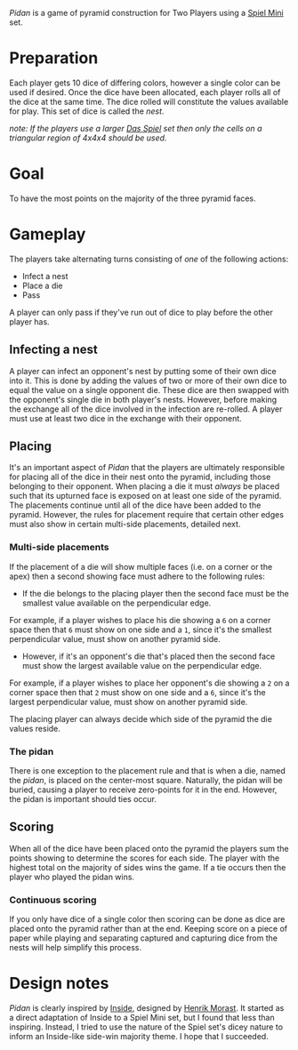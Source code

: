 *Pidan* is a game of pyramid construction for Two Players using a [Spiel Mini](http://boardgamegeek.com/boardgame/110073/spiel-mini) set.

Preparation
===========

Each player gets 10 dice of differing colors, however a single color can be used if desired.  Once the dice have been allocated, each player rolls all of the dice at the same time.  The dice rolled will constitute the values available for play. This set of dice is called the *nest*.

*note: If the players use a larger  [Das Spiel](http://boardgamegeek.com/boardgame/2229/spiel) set then only the cells on a triangular region of 4x4x4 should be used.*

Goal
====

To have the most points on the majority of the three pyramid faces.

Gameplay
========

The players take alternating turns consisting of *one* of the following actions:

 * Infect a nest
 * Place a die
 * Pass
 
A player can only pass if they've run out of dice to play before the other player has.

Infecting a nest
----------------

A player can infect an opponent's nest by putting some of their own dice into it.  This is done by adding the values of two or more of their own dice to equal the value on a single opponent die.  These dice are then swapped with the opponent's single die in both player's nests.  However, before making the exchange all of the dice involved in the infection are re-rolled.  A player must use at least two dice in the exchange with their opponent.

Placing
-------

It's an important aspect of *Pidan* that the players are ultimately responsible for placing all of the dice in their nest onto the pyramid, including those belonging to their opponent.  When placing a die it must *always* be placed such that its upturned face is exposed on at least one side of the pyramid.  The placements continue until all of the dice have been added to the pyramid.  However, the rules for placement require that certain other edges must also show in certain multi-side placements, detailed next.

### Multi-side placements

If the placement of a die will show multiple faces (i.e. on a corner or the apex) then a second showing face must adhere to the following rules:

  - If the die belongs to the placing player then the second face must 
    be the smallest value available on the perpendicular edge.

For example, if a player wishes to place his die showing a `6` on a corner space then that `6` must show on one side and a `1`, since it's the smallest perpendicular value, must show on another pyramid side.

  - However, if it's an opponent's die that's placed then the second
    face must show the largest available value on the perpendicular
	edge.

For example, if a player wishes to place her opponent's die showing a `2` on a corner space then that `2` must show on one side and a `6`, since it's the largest perpendicular value, must show on another pyramid side.

The placing player can always decide which side of the pyramid the die values reside.

### The pidan

There is one exception to the placement rule and that is when a die, named the *pidan*, is placed on the center-most square.  Naturally, the pidan will be buried, causing a player to receive zero-points for it in the end.  However, the pidan is important should ties occur.

Scoring
-------

When all of the dice have been placed onto the pyramid the players sum the points showing to determine the scores for each side.  The player with the highest total on the majority of sides wins the game.  If a tie occurs then the player who played the pidan wins.

### Continuous scoring

If you only have dice of a single color then scoring can be done as dice are placed onto the pyramid rather than at the end.  Keeping score on a piece of paper while playing and separating captured and capturing dice from the nests will help simplify this process.

Design notes
============

*Pidan* is clearly inspired by [Inside](http://boardgamegeek.com/boardgame/30179/inside), designed by [Henrik Morast](http://boardgamegeek.com/boardgamedesigner/9007/henrik-morast).  It started as a direct adaptation of Inside to a Spiel Mini set, but I found that less than inspiring.  Instead, I tried to use the nature of the Spiel set's dicey nature to inform an Inside-like side-win majority theme.  I hope that I succeeded.

